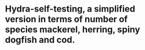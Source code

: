 # Hydra-self-testing, a simplified version in terms of number of species mackerel, herring, spiny dogfish and cod. 
